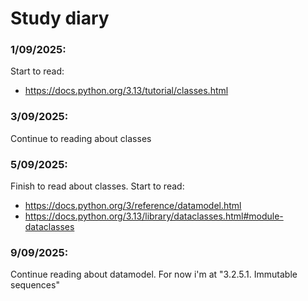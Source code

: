 # Study diary


### 1/09/2025:

Start to read:
- https://docs.python.org/3.13/tutorial/classes.html


### 3/09/2025:

Continue to reading about classes


### 5/09/2025:

Finish to read about classes. Start to read:
- https://docs.python.org/3/reference/datamodel.html
- https://docs.python.org/3.13/library/dataclasses.html#module-dataclasses

### 9/09/2025:

Continue reading about datamodel. For now i'm at "3.2.5.1. Immutable sequences"
